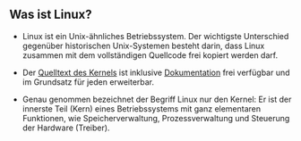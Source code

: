 ## Was ist Linux?

* Linux ist ein Unix-ähnliches Betriebssystem. Der wichtigste Unterschied gegenüber historischen Unix-Systemen besteht darin, dass Linux zusammen mit dem vollständigen Quellcode frei kopiert werden darf.

* Der [Quelltext des Kernels](https://www.kernel.org) ist inklusive [Dokumentation](https://www.kernel.org/doc/html/latest/) frei verfügbar und im Grundsatz für jeden erweiterbar.

* Genau genommen bezeichnet der Begriff Linux nur den Kernel: Er ist der innerste Teil \(Kern\) eines Betriebssystems mit ganz elementaren Funktionen, wie Speicherverwaltung, Prozessverwaltung und Steuerung der Hardware \(Treiber\).




